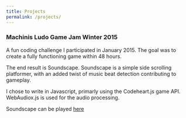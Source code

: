 ```yaml
---
title: Projects
permalink: /projects/
---
```

### Machinis Ludo Game Jam Winter 2015
A fun coding challenge I participated in January 2015.
The goal was to create a fully functioning game within 48 hours.

The end result is Soundscape. Soundscape is a simple side scrolling platformer, with an added twist of music beat detection contributing to gameplay.

I chose to write in Javascript, primarly using the Codeheart.js game API. WebAudiox.js is used for the audio processing.

Soundscape can be played [here]({{site.baseurl}}/game_jam_winter_2015/play.html)
